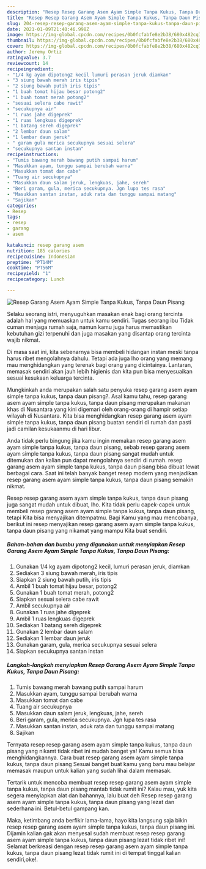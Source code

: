 ```yaml
---
description: "Resep Resep Garang Asem Ayam Simple Tanpa Kukus, Tanpa Daun Pisang yang enak dan Mudah Dibuat"
title: "Resep Resep Garang Asem Ayam Simple Tanpa Kukus, Tanpa Daun Pisang yang enak dan Mudah Dibuat"
slug: 204-resep-resep-garang-asem-ayam-simple-tanpa-kukus-tanpa-daun-pisang-yang-enak-dan-mudah-dibuat
date: 2021-01-09T21:40:46.998Z
image: https://img-global.cpcdn.com/recipes/0b0fcfabfe8e2b38/680x482cq70/resep-garang-asem-ayam-simple-tanpa-kukus-tanpa-daun-pisang-foto-resep-utama.jpg
thumbnail: https://img-global.cpcdn.com/recipes/0b0fcfabfe8e2b38/680x482cq70/resep-garang-asem-ayam-simple-tanpa-kukus-tanpa-daun-pisang-foto-resep-utama.jpg
cover: https://img-global.cpcdn.com/recipes/0b0fcfabfe8e2b38/680x482cq70/resep-garang-asem-ayam-simple-tanpa-kukus-tanpa-daun-pisang-foto-resep-utama.jpg
author: Jeremy Ortiz
ratingvalue: 3.7
reviewcount: 14
recipeingredient:
- "1/4 kg ayam dipotong2 kecil lumuri perasan jeruk diamkan"
- "3 siung bawah merah iris tipis"
- "2 siung bawah putih iris tipis"
- "1 buah tomat hijau besar potong2"
- "1 buah tomat merah potong2"
- "sesuai selera cabe rawit"
- "secukupnya air"
- "1 ruas jahe digeprek"
- "1 ruas lengkuas digeprek"
- "1 batang sereh digeprek"
- "2 lembar daun salam"
- "1 lembar daun jeruk"
- " garam gula merica secukupnya sesuai selera"
- "secukupnya santan instan"
recipeinstructions:
- "Tumis bawang merah bawang putih sampai harum"
- "Masukkan ayam, tunggu sampai berubah warna"
- "Masukkan tomat dan cabe"
- "Tuang air secukupnya"
- "Masukkan daun salam jeruk, lengkuas, jahe, sereh"
- "Beri garam, gula, merica secukupnya. Jgn lupa tes rasa"
- "Masukkan santan instan, aduk rata dan tunggu sampai matang"
- "Sajikan"
categories:
- Resep
tags:
- resep
- garang
- asem

katakunci: resep garang asem 
nutrition: 185 calories
recipecuisine: Indonesian
preptime: "PT14M"
cooktime: "PT56M"
recipeyield: "1"
recipecategory: Lunch

---
```



![Resep Garang Asem Ayam Simple Tanpa Kukus, Tanpa Daun Pisang](https://img-global.cpcdn.com/recipes/0b0fcfabfe8e2b38/680x482cq70/resep-garang-asem-ayam-simple-tanpa-kukus-tanpa-daun-pisang-foto-resep-utama.jpg)

Selaku seorang istri, menyuguhkan masakan enak bagi orang tercinta adalah hal yang memuaskan untuk kamu sendiri. Tugas seorang ibu Tidak cuman menjaga rumah saja, namun kamu juga harus memastikan kebutuhan gizi terpenuhi dan juga masakan yang disantap orang tercinta wajib nikmat.

Di masa  saat ini, kita sebenarnya bisa membeli hidangan instan meski tanpa harus ribet mengolahnya dahulu. Tetapi ada juga lho orang yang memang mau menghidangkan yang terenak bagi orang yang dicintainya. Lantaran, memasak sendiri akan jauh lebih higienis dan kita pun bisa menyesuaikan sesuai kesukaan keluarga tercinta. 



Mungkinkah anda merupakan salah satu penyuka resep garang asem ayam simple tanpa kukus, tanpa daun pisang?. Asal kamu tahu, resep garang asem ayam simple tanpa kukus, tanpa daun pisang merupakan makanan khas di Nusantara yang kini digemari oleh orang-orang di hampir setiap wilayah di Nusantara. Kita bisa menghidangkan resep garang asem ayam simple tanpa kukus, tanpa daun pisang buatan sendiri di rumah dan pasti jadi camilan kesukaanmu di hari libur.

Anda tidak perlu bingung jika kamu ingin memakan resep garang asem ayam simple tanpa kukus, tanpa daun pisang, sebab resep garang asem ayam simple tanpa kukus, tanpa daun pisang sangat mudah untuk ditemukan dan kalian pun dapat mengolahnya sendiri di rumah. resep garang asem ayam simple tanpa kukus, tanpa daun pisang bisa dibuat lewat berbagai cara. Saat ini telah banyak banget resep modern yang menjadikan resep garang asem ayam simple tanpa kukus, tanpa daun pisang semakin nikmat.

Resep resep garang asem ayam simple tanpa kukus, tanpa daun pisang juga sangat mudah untuk dibuat, lho. Kita tidak perlu capek-capek untuk membeli resep garang asem ayam simple tanpa kukus, tanpa daun pisang, tetapi Kita bisa menyajikan ditempatmu. Bagi Kamu yang mau mencobanya, berikut ini resep menyajikan resep garang asem ayam simple tanpa kukus, tanpa daun pisang yang nikamat yang mampu Kita buat sendiri.

<!--inarticleads1-->

##### Bahan-bahan dan bumbu yang digunakan untuk menyiapkan Resep Garang Asem Ayam Simple Tanpa Kukus, Tanpa Daun Pisang:

1. Gunakan 1/4 kg ayam dipotong2 kecil, lumuri perasan jeruk, diamkan
1. Sediakan 3 siung bawah merah, iris tipis
1. Siapkan 2 siung bawah putih, iris tipis
1. Ambil 1 buah tomat hijau besar, potong2
1. Gunakan 1 buah tomat merah, potong2
1. Siapkan sesuai selera cabe rawit
1. Ambil secukupnya air
1. Gunakan 1 ruas jahe digeprek
1. Ambil 1 ruas lengkuas digeprek
1. Sediakan 1 batang sereh digeprek
1. Gunakan 2 lembar daun salam
1. Sediakan 1 lembar daun jeruk
1. Gunakan  garam, gula, merica secukupnya sesuai selera
1. Siapkan secukupnya santan instan




<!--inarticleads2-->

##### Langkah-langkah menyiapkan Resep Garang Asem Ayam Simple Tanpa Kukus, Tanpa Daun Pisang:

1. Tumis bawang merah bawang putih sampai harum
1. Masukkan ayam, tunggu sampai berubah warna
1. Masukkan tomat dan cabe
1. Tuang air secukupnya
1. Masukkan daun salam jeruk, lengkuas, jahe, sereh
1. Beri garam, gula, merica secukupnya. Jgn lupa tes rasa
1. Masukkan santan instan, aduk rata dan tunggu sampai matang
1. Sajikan




Ternyata resep resep garang asem ayam simple tanpa kukus, tanpa daun pisang yang nikamt tidak ribet ini mudah banget ya! Kamu semua bisa menghidangkannya. Cara buat resep garang asem ayam simple tanpa kukus, tanpa daun pisang Sesuai banget buat kamu yang baru mau belajar memasak maupun untuk kalian yang sudah lihai dalam memasak.

Tertarik untuk mencoba membuat resep resep garang asem ayam simple tanpa kukus, tanpa daun pisang mantab tidak rumit ini? Kalau mau, yuk kita segera menyiapkan alat dan bahannya, lalu buat deh Resep resep garang asem ayam simple tanpa kukus, tanpa daun pisang yang lezat dan sederhana ini. Betul-betul gampang kan. 

Maka, ketimbang anda berfikir lama-lama, hayo kita langsung saja bikin resep resep garang asem ayam simple tanpa kukus, tanpa daun pisang ini. Dijamin kalian gak akan menyesal sudah membuat resep resep garang asem ayam simple tanpa kukus, tanpa daun pisang lezat tidak ribet ini! Selamat berkreasi dengan resep resep garang asem ayam simple tanpa kukus, tanpa daun pisang lezat tidak rumit ini di tempat tinggal kalian sendiri,oke!.


